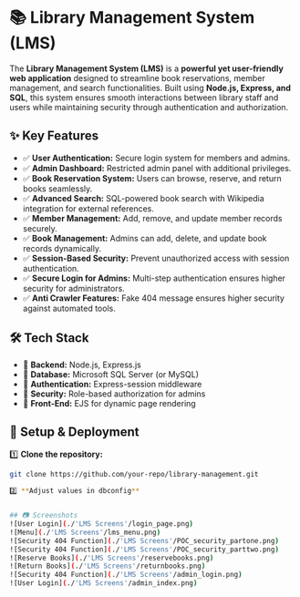 # 📚 Library Management System (LMS)

The **Library Management System (LMS)** is a **powerful yet user-friendly web application** designed to streamline book reservations, member management, and search functionalities. Built using **Node.js, Express, and SQL**, this system ensures smooth interactions between library staff and users while maintaining security through authentication and authorization.

## ✨ Key Features
- ✅ **User Authentication:** Secure login system for members and admins.
- ✅ **Admin Dashboard:** Restricted admin panel with additional privileges.
- ✅ **Book Reservation System:** Users can browse, reserve, and return books seamlessly.
- ✅ **Advanced Search:** SQL-powered book search with Wikipedia integration for external references.
- ✅ **Member Management:** Add, remove, and update member records securely.
- ✅ **Book Management:** Admins can add, delete, and update book records dynamically.
- ✅ **Session-Based Security:** Prevent unauthorized access with session authentication.
- ✅ **Secure Login for Admins:** Multi-step authentication ensures higher security for administrators.
- ✅ **Anti Crawler Features:** Fake 404 message ensures higher security against automated tools.

## 🛠 Tech Stack
- 🔹 **Backend:** Node.js, Express.js
- 🔹 **Database:** Microsoft SQL Server (or MySQL)
- 🔹 **Authentication:** Express-session middleware
- 🔹 **Security:** Role-based authorization for admins
- 🔹 **Front-End:** EJS for dynamic page rendering

## 🚀 Setup & Deployment
1️⃣ **Clone the repository:**
   ```sh
   git clone https://github.com/your-repo/library-management.git

2️⃣ **Adjust values in dbconfig**


## 📷 Screenshots
![User Login](./'LMS Screens'/login_page.png)
![Menu](./'LMS Screens'/lms_menu.png)
![Security 404 Function](./'LMS Screens'/POC_security_partone.png)
![Security 404 Function](./'LMS Screens'/POC_security_parttwo.png)
![Reserve Books](./'LMS Screens'/reservebooks.png)
![Return Books](./'LMS Screens'/returnbooks.png)
![Security 404 Function](./'LMS Screens'/admin_login.png)
![User Login](./'LMS Screens'/admin_index.png)


